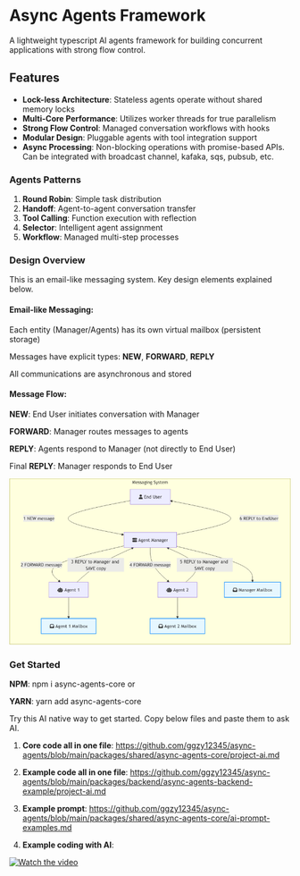 # Async Agents Framework

A lightweight typescript AI agents framework for building concurrent applications with strong flow control.

## Features

- **Lock-less Architecture**: Stateless agents operate without shared memory locks  
- **Multi-Core Performance**: Utilizes worker threads for true parallelism  
- **Strong Flow Control**: Managed conversation workflows with hooks    
- **Modular Design**: Pluggable agents with tool integration support  
- **Async Processing**: Non-blocking operations with promise-based APIs. Can be integrated with broadcast channel, kafaka, sqs, pubsub, etc.

### Agents Patterns
1. **Round Robin**: Simple task distribution  
2. **Handoff**: Agent-to-agent conversation transfer  
3. **Tool Calling**: Function execution with reflection  
4. **Selector**: Intelligent agent assignment  
5. **Workflow**: Managed multi-step processes  

### Design Overview
This is an email-like messaging system. Key design elements explained below.

####    Email-like Messaging:

Each entity (Manager/Agents) has its own virtual mailbox (persistent storage)

Messages have explicit types: **NEW**, **FORWARD**, **REPLY**

All communications are asynchronous and stored

####    Message Flow:

**NEW**: End User initiates conversation with Manager

**FORWARD**: Manager routes messages to agents

**REPLY**: Agents respond to Manager (not directly to End User)

Final **REPLY**: Manager responds to End User

![Email-like Messaing](./async-agents.png)

### Get Started
**NPM**: npm i async-agents-core or

**YARN**: yarn add async-agents-core 

Try this AI native way to get started. Copy below files and paste them to ask AI. 
1. **Core code all in one file**: https://github.com/ggzy12345/async-agents/blob/main/packages/shared/async-agents-core/project-ai.md
2. **Example code all in one file**: https://github.com/ggzy12345/async-agents/blob/main/packages/backend/async-agents-backend-example/project-ai.md

3. **Example prompt**: https://github.com/ggzy12345/async-agents/blob/main/packages/shared/async-agents-core/ai-prompt-examples.md

4. **Example coding with AI**:
 
[![Watch the video](https://img.youtube.com/vi/qejoEK3H4Bw/0.jpg)](https://www.youtube.com/watch?v=qejoEK3H4Bw)
